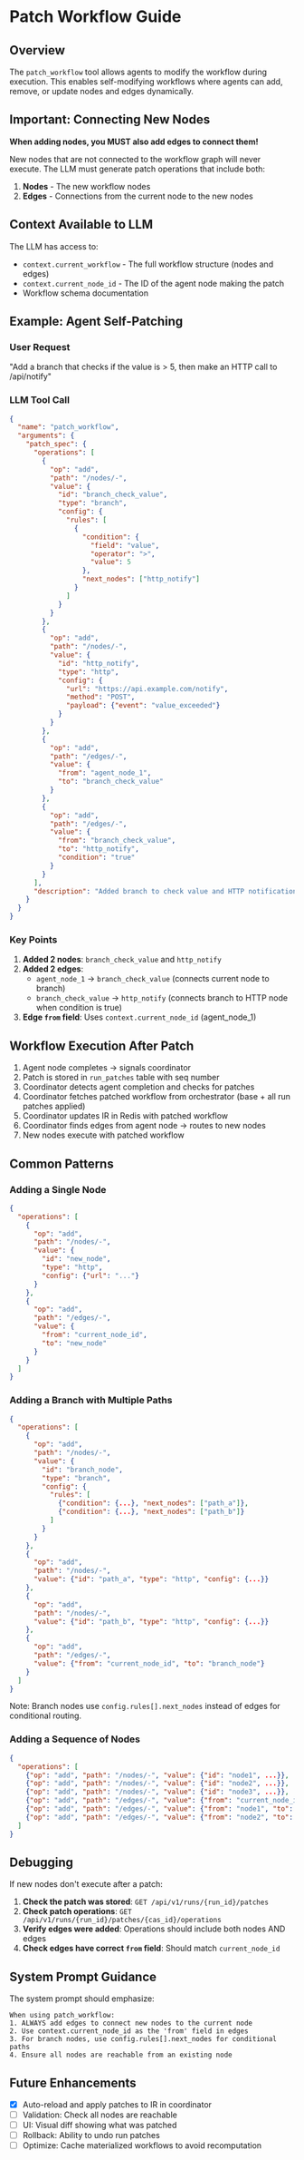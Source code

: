 # Patch Workflow Guide

## Overview

The `patch_workflow` tool allows agents to modify the workflow during execution. This enables self-modifying workflows where agents can add, remove, or update nodes and edges dynamically.

## Important: Connecting New Nodes

**When adding nodes, you MUST also add edges to connect them!**

New nodes that are not connected to the workflow graph will never execute. The LLM must generate patch operations that include both:

1. **Nodes** - The new workflow nodes
2. **Edges** - Connections from the current node to the new nodes

## Context Available to LLM

The LLM has access to:

- `context.current_workflow` - The full workflow structure (nodes and edges)
- `context.current_node_id` - The ID of the agent node making the patch
- Workflow schema documentation

## Example: Agent Self-Patching

### User Request
"Add a branch that checks if the value is > 5, then make an HTTP call to /api/notify"

### LLM Tool Call
```json
{
  "name": "patch_workflow",
  "arguments": {
    "patch_spec": {
      "operations": [
        {
          "op": "add",
          "path": "/nodes/-",
          "value": {
            "id": "branch_check_value",
            "type": "branch",
            "config": {
              "rules": [
                {
                  "condition": {
                    "field": "value",
                    "operator": ">",
                    "value": 5
                  },
                  "next_nodes": ["http_notify"]
                }
              ]
            }
          }
        },
        {
          "op": "add",
          "path": "/nodes/-",
          "value": {
            "id": "http_notify",
            "type": "http",
            "config": {
              "url": "https://api.example.com/notify",
              "method": "POST",
              "payload": {"event": "value_exceeded"}
            }
          }
        },
        {
          "op": "add",
          "path": "/edges/-",
          "value": {
            "from": "agent_node_1",
            "to": "branch_check_value"
          }
        },
        {
          "op": "add",
          "path": "/edges/-",
          "value": {
            "from": "branch_check_value",
            "to": "http_notify",
            "condition": "true"
          }
        }
      ],
      "description": "Added branch to check value and HTTP notification"
    }
  }
}
```

### Key Points

1. **Added 2 nodes**: `branch_check_value` and `http_notify`
2. **Added 2 edges**:
   - `agent_node_1` → `branch_check_value` (connects current node to branch)
   - `branch_check_value` → `http_notify` (connects branch to HTTP node when condition is true)
3. **Edge `from` field**: Uses `context.current_node_id` (agent_node_1)

## Workflow Execution After Patch

1. Agent node completes → signals coordinator
2. Patch is stored in `run_patches` table with seq number
3. Coordinator detects agent completion and checks for patches
4. Coordinator fetches patched workflow from orchestrator (base + all run patches applied)
5. Coordinator updates IR in Redis with patched workflow
6. Coordinator finds edges from agent node → routes to new nodes
7. New nodes execute with patched workflow

## Common Patterns

### Adding a Single Node

```json
{
  "operations": [
    {
      "op": "add",
      "path": "/nodes/-",
      "value": {
        "id": "new_node",
        "type": "http",
        "config": {"url": "..."}
      }
    },
    {
      "op": "add",
      "path": "/edges/-",
      "value": {
        "from": "current_node_id",
        "to": "new_node"
      }
    }
  ]
}
```

### Adding a Branch with Multiple Paths

```json
{
  "operations": [
    {
      "op": "add",
      "path": "/nodes/-",
      "value": {
        "id": "branch_node",
        "type": "branch",
        "config": {
          "rules": [
            {"condition": {...}, "next_nodes": ["path_a"]},
            {"condition": {...}, "next_nodes": ["path_b"]}
          ]
        }
      }
    },
    {
      "op": "add",
      "path": "/nodes/-",
      "value": {"id": "path_a", "type": "http", "config": {...}}
    },
    {
      "op": "add",
      "path": "/nodes/-",
      "value": {"id": "path_b", "type": "http", "config": {...}}
    },
    {
      "op": "add",
      "path": "/edges/-",
      "value": {"from": "current_node_id", "to": "branch_node"}
    }
  ]
}
```

Note: Branch nodes use `config.rules[].next_nodes` instead of edges for conditional routing.

### Adding a Sequence of Nodes

```json
{
  "operations": [
    {"op": "add", "path": "/nodes/-", "value": {"id": "node1", ...}},
    {"op": "add", "path": "/nodes/-", "value": {"id": "node2", ...}},
    {"op": "add", "path": "/nodes/-", "value": {"id": "node3", ...}},
    {"op": "add", "path": "/edges/-", "value": {"from": "current_node_id", "to": "node1"}},
    {"op": "add", "path": "/edges/-", "value": {"from": "node1", "to": "node2"}},
    {"op": "add", "path": "/edges/-", "value": {"from": "node2", "to": "node3"}}
  ]
}
```

## Debugging

If new nodes don't execute after a patch:

1. **Check the patch was stored**: `GET /api/v1/runs/{run_id}/patches`
2. **Check patch operations**: `GET /api/v1/runs/{run_id}/patches/{cas_id}/operations`
3. **Verify edges were added**: Operations should include both nodes AND edges
4. **Check edges have correct `from` field**: Should match `current_node_id`

## System Prompt Guidance

The system prompt should emphasize:

```
When using patch_workflow:
1. ALWAYS add edges to connect new nodes to the current node
2. Use context.current_node_id as the 'from' field in edges
3. For branch nodes, use config.rules[].next_nodes for conditional paths
4. Ensure all nodes are reachable from an existing node
```

## Future Enhancements

- [x] Auto-reload and apply patches to IR in coordinator
- [ ] Validation: Check all nodes are reachable
- [ ] UI: Visual diff showing what was patched
- [ ] Rollback: Ability to undo run patches
- [ ] Optimize: Cache materialized workflows to avoid recomputation
